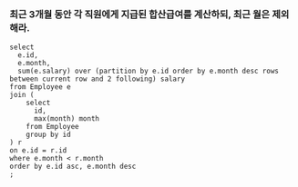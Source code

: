 ### 최근 3개월 동안 각 직원에게 지급된 합산급여를 계산하되, 최근 월은 제외해라.

```mysql
select 
  e.id,
  e.month,
  sum(e.salary) over (partition by e.id order by e.month desc rows between current row and 2 following) salary
from Employee e
join (
    select
      id, 
      max(month) month
    from Employee
    group by id
) r
on e.id = r.id
where e.month < r.month
order by e.id asc, e.month desc
;
```
